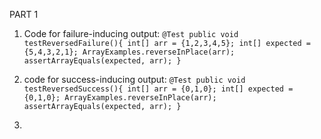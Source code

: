 PART 1
1. Code for failure-inducing output:
   `@Test
  public void testReversedFailure(){
    int[] arr = {1,2,3,4,5};
    int[] expected = {5,4,3,2,1};
    ArrayExamples.reverseInPlace(arr);
    assertArrayEquals(expected, arr);
  }`

2. code for success-inducing output:
   `@Test
  public void testReversedSuccess(){
    int[] arr = {0,1,0};
    int[] expected = {0,1,0};
    ArrayExamples.reverseInPlace(arr);
    assertArrayEquals(expected, arr);
  }`

3. 
